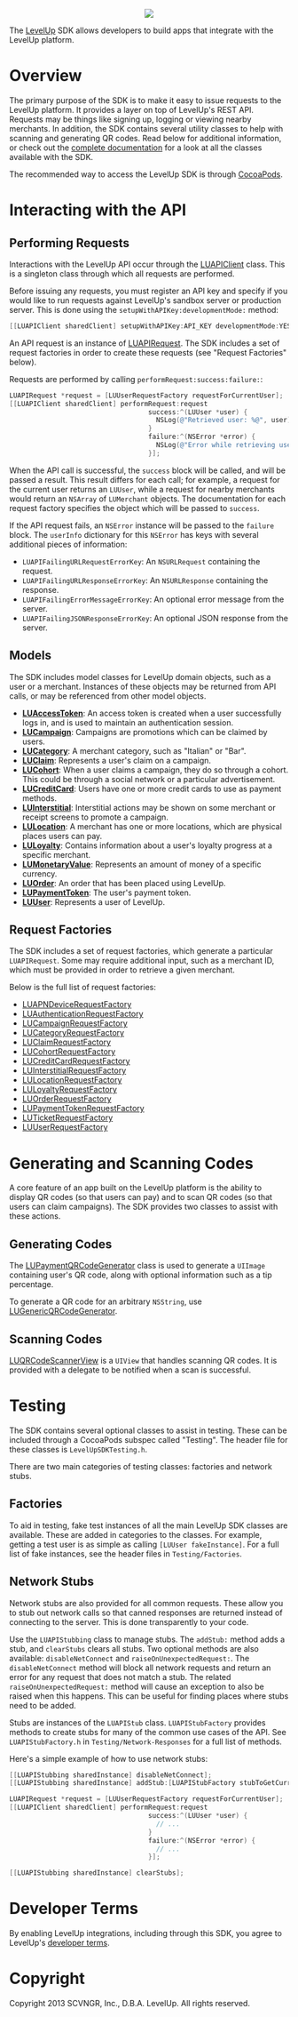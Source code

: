 <p align="center">
  <img src="https://levelup-assets.s3.amazonaws.com/images/email/email_logo.png" />
</p>

The [LevelUp](https://www.thelevelup.com) SDK allows developers to build apps that integrate with the LevelUp platform.

# Overview

The primary purpose of the SDK is to make it easy to issue requests to the LevelUp platform. It provides a layer on top of LevelUp's REST API. Requests may be things like signing up, logging or viewing nearby merchants. In addition, the SDK contains several utility classes to help with scanning and generating QR codes. Read below for additional information, or check out the [complete documentation](http://thelevelup.github.io/levelup-ios-sdk/) for a look at all the classes available with the SDK.

The recommended way to access the LevelUp SDK is through [CocoaPods](http://cocoapods.org/).

# Interacting with the API

## Performing Requests

Interactions with the LevelUp API occur through the [LUAPIClient](http://thelevelup.github.io/levelup-ios-sdk/Classes/LUAPIClient.html) class. This is a singleton class through which all requests are performed.

Before issuing any requests, you must register an API key and specify if you would like to run requests against LevelUp's sandbox server or production server. This is done using the `setupWithAPIKey:developmentMode:` method:

```objective-c
[[LUAPIClient sharedClient] setupWithAPIKey:API_KEY developmentMode:YES];
```

An API request is an instance of [LUAPIRequest](http://thelevelup.github.io/levelup-ios-sdk/Classes/LUAPIRequest.html). The SDK includes a set of request factories in order to create these requests (see "Request Factories" below).

Requests are performed by calling `performRequest:success:failure:`:

```objective-c
LUAPIRequest *request = [LUUserRequestFactory requestForCurrentUser];
[[LUAPIClient sharedClient] performRequest:request
                                   success:^(LUUser *user) {
                                     NSLog(@"Retrieved user: %@", user);
                                   }
                                   failure:^(NSError *error) {
                                     NSLog(@"Error while retrieving user: %@");
                                   }];
```

When the API call is successful, the `success` block will be called, and will be passed a result. This result differs for each call; for example, a request for the current user returns an `LUUser`, while a request for nearby merchants would return an `NSArray` of `LUMerchant` objects. The documentation for each request factory specifies the object which will be passed to `success`.

If the API request fails, an `NSError` instance will be passed to the `failure` block. The `userInfo` dictionary for this `NSError` has keys with several additional pieces of information:

- `LUAPIFailingURLRequestErrorKey`: An `NSURLRequest` containing the request.
- `LUAPIFailingURLResponseErrorKey`: An `NSURLResponse` containing the response.
- `LUAPIFailingErrorMessageErrorKey`: An optional error message from the server.
- `LUAPIFailingJSONResponseErrorKey`: An optional JSON response from the server.

## Models

The SDK includes model classes for LevelUp domain objects, such as a user or a merchant. Instances of these objects may be returned from API calls, or may be referenced from other model objects.

* **[LUAccessToken](http://thelevelup.github.io/levelup-sdk-ios/Classes/LUAccessToken.html)**: An access token is created when a user successfully logs in, and is used to maintain an authentication session.
* **[LUCampaign](http://thelevelup.github.io/levelup-sdk-ios/Classes/LUCampaign.html)**: Campaigns are promotions which can be claimed by users.
* **[LUCategory](http://thelevelup.github.io/levelup-sdk-ios/Classes/LUCategory.html)**: A merchant category, such as "Italian" or "Bar".
* **[LUClaim](http://thelevelup.github.io/levelup-sdk-ios/Classes/LUClaim.html)**: Represents a user's claim on a campaign.
* **[LUCohort](http://thelevelup.github.io/levelup-sdk-ios/Classes/LUCohort.html)**: When a user claims a campaign, they do so through a cohort. This could be through a social network or a particular advertisement.
* **[LUCreditCard](http://thelevelup.github.io/levelup-sdk-ios/Classes/LUCreditCard.html)**: Users have one or more credit cards to use as payment methods.
* **[LUInterstitial](http://thelevelup.github.io/levelup-sdk-ios/Classes/LUInterstitial.html)**: Interstitial actions may be shown on some merchant or receipt screens to promote a campaign.
* **[LULocation](http://thelevelup.github.io/levelup-sdk-ios/Classes/LULocation.html)**: A merchant has one or more locations, which are physical places users can pay.
* **[LULoyalty](http://thelevelup.github.io/levelup-sdk-ios/Classes/LULoyalty.html)**: Contains information about a user's loyalty progress at a specific merchant.
* **[LUMonetaryValue](http://thelevelup.github.io/levelup-sdk-ios/Classes/LUMonetaryValue.html)**: Represents an amount of money of a specific currency.
* **[LUOrder](http://thelevelup.github.io/levelup-sdk-ios/Classes/LUOrder.html)**: An order that has been placed using LevelUp.
* **[LUPaymentToken](http://thelevelup.github.io/levelup-sdk-ios/Classes/LUPaymentToken.html)**: The user's payment token.
* **[LUUser](http://thelevelup.github.io/levelup-sdk-ios/Classes/LUUser.html)**: Represents a user of LevelUp.

## Request Factories

The SDK includes a set of request factories, which generate a particular `LUAPIRequest`. Some may require additional input, such as a merchant ID, which must be provided in order to retrieve a given merchant.

Below is the full list of request factories:

* [LUAPNDeviceRequestFactory](http://thelevelup.github.io/levelup-sdk-ios/Classes/LUAPNDeviceRequestFactory.html)
* [LUAuthenticationRequestFactory](http://thelevelup.github.io/levelup-sdk-ios/Classes/LUAuthenticationRequestFactory.html)
* [LUCampaignRequestFactory](http://thelevelup.github.io/levelup-sdk-ios/Classes/LUCampaignRequestFactory.html)
* [LUCategoryRequestFactory](http://thelevelup.github.io/levelup-sdk-ios/Classes/LUCategoryRequestFactory.html)
* [LUClaimRequestFactory](http://thelevelup.github.io/levelup-sdk-ios/Classes/LUClaimRequestFactory.html)
* [LUCohortRequestFactory](http://thelevelup.github.io/levelup-sdk-ios/Classes/LUCohortRequestFactory.html)
* [LUCreditCardRequestFactory](http://thelevelup.github.io/levelup-sdk-ios/Classes/LUCreditCardRequestFactory.html)
* [LUInterstitialRequestFactory](http://thelevelup.github.io/levelup-sdk-ios/Classes/LUInterstitialRequestFactory.html)
* [LULocationRequestFactory](http://thelevelup.github.io/levelup-sdk-ios/Classes/LULocationRequestFactory.html)
* [LULoyaltyRequestFactory](http://thelevelup.github.io/levelup-sdk-ios/Classes/LULoyaltyRequestFactory.html)
* [LUOrderRequestFactory](http://thelevelup.github.io/levelup-sdk-ios/Classes/LUOrderRequestFactory.html)
* [LUPaymentTokenRequestFactory](http://thelevelup.github.io/levelup-sdk-ios/Classes/LUPaymentTokenRequestFactory.html)
* [LUTicketRequestFactory](http://thelevelup.github.io/levelup-sdk-ios/Classes/LUTicketRequestFactory.html)
* [LUUserRequestFactory](http://thelevelup.github.io/levelup-sdk-ios/Classes/LUUserRequestFactory.html)

# Generating and Scanning Codes

A core feature of an app built on the LevelUp platform is the ability to display QR codes (so that users can pay) and to scan QR codes (so that users can claim campaigns). The SDK provides two classes to assist with these actions.

## Generating Codes

The [LUPaymentQRCodeGenerator](http://thelevelup.github.io/levelup-ios-sdk/Classes/LUPaymentQRCodeGenerator.html) class is used to generate a `UIImage` containing user's QR code, along with optional information such as a tip percentage.

To generate a QR code for an arbitrary `NSString`, use [LUGenericQRCodeGenerator](http://thelevelup.github.io/levelup-ios-sdk/Classes/LUGenericQRCodeGenerator.html).

## Scanning Codes

[LUQRCodeScannerView](http://thelevelup.github.io/levelup-ios-sdk/Classes/LUQRCodeScannerView.html) is a `UIView` that handles scanning QR codes. It is provided with a delegate to be notified when a scan is successful.

# Testing

The SDK contains several optional classes to assist in testing. These can be included through a CocoaPods subspec called "Testing". The header file for these classes is `LevelUpSDKTesting.h`.

There are two main categories of testing classes: factories and network stubs.

## Factories

To aid in testing, fake test instances of all the main LevelUp SDK classes are available. These are added in categories to the classes. For example, getting a test user is as simple as calling `[LUUser fakeInstance]`. For a full list of fake instances, see the header files in `Testing/Factories`.

## Network Stubs

Network stubs are also provided for all common requests. These allow you to stub out network calls so that canned responses are returned instead of connecting to the server. This is done transparently to your code.

Use the `LUAPIStubbing` class to manage stubs. The `addStub:` method adds a stub, and `clearStubs` clears all stubs. Two optional methods are also available: `disableNetConnect` and `raiseOnUnexpectedRequest:`. The `disableNetConnect` method will block all network requests and return an error for any request that does not match a stub. The related `raiseOnUnexpectedRequest:` method will cause an exception to also be raised when this happens. This can be useful for finding places where stubs need to be added.

Stubs are instances of the `LUAPIStub` class. `LUAPIStubFactory` provides methods to create stubs for many of the common use cases of the API. See `LUAPIStubFactory.h` in `Testing/Network-Responses` for a full list of methods.

Here's a simple example of how to use network stubs:

```objective-c
[[LUAPIStubbing sharedInstance] disableNetConnect];
[[LUAPIStubbing sharedInstance] addStub:[LUAPIStubFactory stubToGetCurrentUser]];

LUAPIRequest *request = [LUUserRequestFactory requestForCurrentUser];
[[LUAPIClient sharedClient] performRequest:request
                                   success:^(LUUser *user) {
                                     // ...
                                   }
                                   failure:^(NSError *error) {
                                     // ...
                                   }];

[[LUAPIStubbing sharedInstance] clearStubs];
```

# Developer Terms

By enabling LevelUp integrations, including through this SDK, you agree
to LevelUp's [developer
terms](https://www.thelevelup.com/developer-terms).

# Copyright

Copyright 2013 SCVNGR, Inc., D.B.A. LevelUp. All rights reserved.
